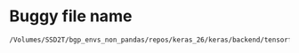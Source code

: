 # Buggy file name

```text
/Volumes/SSD2T/bgp_envs_non_pandas/repos/keras_26/keras/backend/tensorflow_backend.py
```
